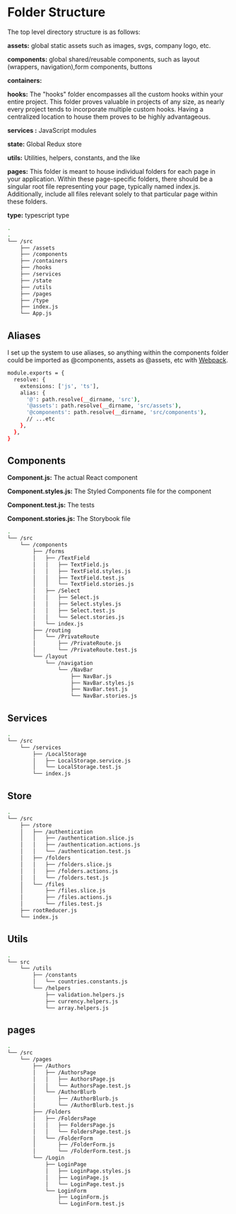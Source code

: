 
# Folder Structure

The top level directory structure is as follows:

**assets:** global static assets such as images, svgs, company logo, etc.

**components:** global shared/reusable components, such as layout (wrappers, navigation),form components, buttons

**containers:**

**hooks:** The "hooks" folder encompasses all the custom hooks within your entire project. This folder proves valuable in projects of any size, as nearly every project tends to incorporate multiple custom hooks. Having a centralized location to house them proves to be highly advantageous.

**services :** JavaScript modules

**state:** Global Redux store

**utils:** Utilities, helpers, constants, and the like

**pages:** This folder is meant to house individual folders for each page in your application. Within these page-specific folders, there should be a singular root file representing your page, typically named index.js. Additionally, include all files relevant solely to that particular page within these folders.

**type:** typescript type


```bash
.
.
└── /src
    ├── /assets
    ├── /components
    ├── /containers
    ├── /hooks
    ├── /services
    ├── /state
    ├── /utils
    ├── /pages   
    ├── /type 
    ├── index.js
    └── App.js
```

## Aliases

I set up the system to use aliases, so anything within the components folder could be imported as @components, assets as @assets, etc with [Webpack](https://webpack.js.org/configuration/resolve/).


```bash
module.exports = {
  resolve: {
    extensions: ['js', 'ts'],
    alias: {
      '@': path.resolve(__dirname, 'src'),
      '@assets': path.resolve(__dirname, 'src/assets'),
      '@components': path.resolve(__dirname, 'src/components'),
      // ...etc
    },
  },
}
```


## Components
**Component.js:** The actual React component

**Component.styles.js:** The Styled Components file for the component

**Component.test.js:** The tests

**Component.stories.js:** The Storybook file

```bash
.
└── /src
    └── /components
        ├── /forms
        │   ├── /TextField
        │   │   ├── TextField.js
        │   │   ├── TextField.styles.js
        │   │   ├── TextField.test.js
        │   │   └── TextField.stories.js
        │   ├── /Select
        │   │   ├── Select.js
        │   │   ├── Select.styles.js
        │   │   ├── Select.test.js
        │   │   └── Select.stories.js
        │   └── index.js
        ├── /routing
        │   └── /PrivateRoute
        │       ├── /PrivateRoute.js
        │       └── /PrivateRoute.test.js
        └── /layout
            └── /navigation
                └── /NavBar
                    ├── NavBar.js
                    ├── NavBar.styles.js
                    ├── NavBar.test.js
                    └── NavBar.stories.js
```

## Services
```bash
.
└── /src
    └── /services
        ├── /LocalStorage
        │   ├── LocalStorage.service.js
        │   └── LocalStorage.test.js
        └── index.js
```

## Store
```bash
.
└── /src
    ├── /store
    │   ├── /authentication
    │   │   ├── /authentication.slice.js
    │   │   ├── /authentication.actions.js
    │   │   └── /authentication.test.js
    │   ├── /folders
    │   │   ├── /folders.slice.js
    │   │   ├── /folders.actions.js
    │   │   └── /folders.test.js
    │   └── /files
    │       ├── /files.slice.js
    │       ├── /files.actions.js
    │       └── /files.test.js
    ├── rootReducer.js
    └── index.js
```

## Utils
```bash
.
└── src
    └── /utils
        ├── /constants
        │   └── countries.constants.js
        └── /helpers
            ├── validation.helpers.js
            ├── currency.helpers.js
            └── array.helpers.js

```


## pages
```bash
.
└── /src
    └── /pages
        ├── /Authors
        │   ├── /AuthorsPage
        │   │   ├── AuthorsPage.js
        │   │   └── AuthorsPage.test.js
        │   └── /AuthorBlurb
        │       ├── /AuthorBlurb.js
        │       └── /AuthorBlurb.test.js
        ├── /Folders
        │   ├── /FoldersPage
        │   │   ├── FoldersPage.js
        │   │   └── FoldersPage.test.js
        │   └── /FolderForm
        │       ├── /FolderForm.js
        │       └── /FolderForm.test.js
        └── /Login
            ├── LoginPage
            │   ├── LoginPage.styles.js
            │   ├── LoginPage.js
            │   └── LoginPage.test.js
            └── LoginForm
                ├── LoginForm.js
                └── LoginForm.test.js

```